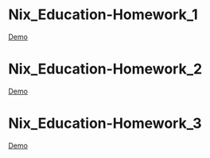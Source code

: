 # Nix_Education-Homework_1
[Demo](https://alexey1985-fe.github.io/Nix_Education-Homeworks/Yevkov--Nix-homework-1/)

# Nix_Education-Homework_2
[Demo](https://alexey1985-fe.github.io/Nix_Education-Homeworks/Yevkov--Nix-homework-2/)

# Nix_Education-Homework_3
[Demo](https://alexey1985-fe.github.io/Nix_Education-Homeworks/Yevkov--Nix-homework-3/)



